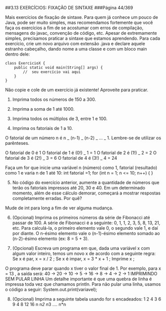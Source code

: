 ##3.13 EXERCÍCIOS: FIXAÇÃO DE SINTAXE
###Página 44/369

Mais exercícios de fixação de sintaxe. Para quem já conhece um pouco de Java, pode ser muito simples, mas recomendamos fortemente que você faça os exercícios a fim de se acostumar com erros de compilação, mensagens do javac, convenção de código, etc.
Apesar de extremamente simples, precisamos praticar a sintaxe que estamos aprendendo. Para cada exercício, crie um novo arquivo com extensão .java e declare aquele estranho cabeçalho, dando nome a uma classe e com um bloco main dentro dele:

```
class ExercicioX {
    public static void main(String[] args) {
		//	seu	exercício vai aqui
	}
}

```

Não copie e cole de um exercício já existente! Aproveite para praticar.

1.  Imprima todos os números de 150 a 300.

2.  Imprima a soma de 1 até 1000.

3.  Imprima todos os múltiplos de 3, entre 1 e 100.

4.  Imprima os fatoriais de 1 a 10.

O fatorial de um número n é n _ (n-1) _ (n-2) _ ... _ 1. Lembre-se de utilizar os parênteses.

O fatorial de 0 é 1
O fatorial de 1 é (0!) _ 1 = 1
O fatorial de 2 é (1!) _ 2 = 2
O fatorial de 3 é (2!) _ 3 = 6
O fatorial de 4 é (3!) _ 4 = 24

Faça um for que inicie uma variável n (número) como 1, fatorial (resultado) como 1 e varia n de 1
até 10:
int fatorial =1;
for (int n = 1; n <= 10; n++) {
}


5. No código do exercício anterior, aumente a quantidade de números que terão os fatoriais impressos até 20, 30 e 40. Em um determinado momento, além de esse cálculo demorar, começará a mostrar respostas completamente erradas. Por quê?

Mude de int para long a fim de ver alguma mudança.


6. (Opcional) Imprima os primeiros números da série de Fibonacci até passar de 100. A série de Fibonacci é a seguinte: 0, 1, 1, 2, 3, 5, 8, 13, 21, etc. Para calculá-la, o primeiro elemento vale 0, o segundo vale 1, e daí por diante. O n-ésimo elemento vale o (n-1)-ésimo elemento somado ao (n-2)-ésimo elemento (ex: 8 = 5 + 3).


7. (Opcional) Escreva um programa em que, dada uma variável x com algum valor inteiro, temos um
   novo x de acordo com a seguinte regra:
   Se x é par, x = x / 2 ;
   Se x é impar, x = 3 \* x + 1 ;
   Imprime x ;


O programa deve parar quando x tiver o valor final de 1. Por exemplo, para  x = 13 , a saída será:
40 -> 20 -> 10 -> 5 -> 16 -> 8 -> 4 -> 2 -> 1
IMPRIMINDO SEM PULAR LINHA
Um  detalhe  importante  é  que  uma  quebra  de linha  é impressa toda  vez  que  chamamos println.  Para não pular uma  linha, usamos o  código a seguir:
	System.out.print(variavel);


8. (Opcional) Imprima a seguinte tabela usando for s encadeados:
 1
 2 4
 3 6 9
 4  8 12 16
  n n*2 n*3 .... n*n
